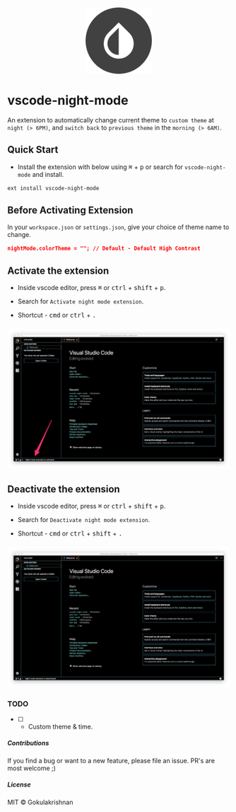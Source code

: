 ### <p align="center"><img width="150px" height="150px" src="https://raw.githubusercontent.com/gokulkrishh/vscode-night-mode/master/images/vscode-night-mode.png"></p>

# vscode-night-mode

An extension to automatically change current theme to `custom theme` at `night (> 6PM)`, and `switch back` to `previous theme` in the `morning (> 6AM)`.

## Quick Start

- Install the extension with below using <kbd>⌘</kbd> + <kbd>p</kbd> or search for `vscode-night-mode` and install.

```bash
ext install vscode-night-mode
```

## Before Activating Extension

In your `workspace.json` or `settings.json`, give your choice of theme name to change.

```json
nightMode.colorTheme = ""; // Default - Default High Contrast
```

## Activate the extension

- Inside vscode editor, press <kbd>⌘</kbd> or <kbd>ctrl</kbd> + <kbd>shift</kbd> + <kbd>p</kbd>.

- Search for `Activate night mode extension`.

- Shortcut - <kbd>cmd</kbd> or <kbd>ctrl</kbd> + <kbd>.</kbd>

### <p align="center"><img src="https://raw.githubusercontent.com/gokulkrishh/vscode-night-mode/master/images/vscode-activated.png"></p>

## Deactivate the extension

- Inside vscode editor, press <kbd>⌘</kbd> or <kbd>ctrl</kbd> + <kbd>shift</kbd> + <kbd>p</kbd>.

- Search for `Deactivate night mode extension`.

- Shortcut - <kbd>cmd</kbd> or <kbd>ctrl</kbd> + <kbd>shift</kbd> + <kbd>.</kbd>

### <p align="center"><img src="https://raw.githubusercontent.com/gokulkrishh/vscode-night-mode/master/images/vscode-deactivated.png"></p>

### TODO

- [ ] - Custom theme & time.

##### Contributions

If you find a bug or want to a new feature, please file an issue. PR's are most welcome ;)

##### License

MIT © Gokulakrishnan
